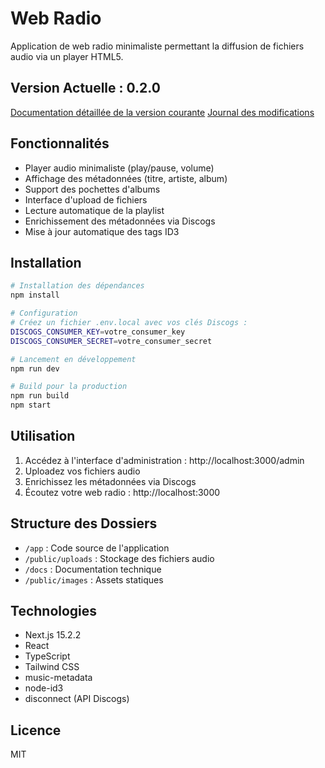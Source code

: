 # Web Radio

Application de web radio minimaliste permettant la diffusion de fichiers audio via un player HTML5.

## Version Actuelle : 0.2.0

[Documentation détaillée de la version courante](docs/VERSION_0.2.0.md)
[Journal des modifications](CHANGELOG.md)

## Fonctionnalités

- Player audio minimaliste (play/pause, volume)
- Affichage des métadonnées (titre, artiste, album)
- Support des pochettes d'albums
- Interface d'upload de fichiers
- Lecture automatique de la playlist
- Enrichissement des métadonnées via Discogs
- Mise à jour automatique des tags ID3

## Installation

```bash
# Installation des dépendances
npm install

# Configuration
# Créez un fichier .env.local avec vos clés Discogs :
DISCOGS_CONSUMER_KEY=votre_consumer_key
DISCOGS_CONSUMER_SECRET=votre_consumer_secret

# Lancement en développement
npm run dev

# Build pour la production
npm run build
npm start
```

## Utilisation

1. Accédez à l'interface d'administration : http://localhost:3000/admin
2. Uploadez vos fichiers audio
3. Enrichissez les métadonnées via Discogs
4. Écoutez votre web radio : http://localhost:3000

## Structure des Dossiers

- `/app` : Code source de l'application
- `/public/uploads` : Stockage des fichiers audio
- `/docs` : Documentation technique
- `/public/images` : Assets statiques

## Technologies

- Next.js 15.2.2
- React
- TypeScript
- Tailwind CSS
- music-metadata
- node-id3
- disconnect (API Discogs)

## Licence

MIT
